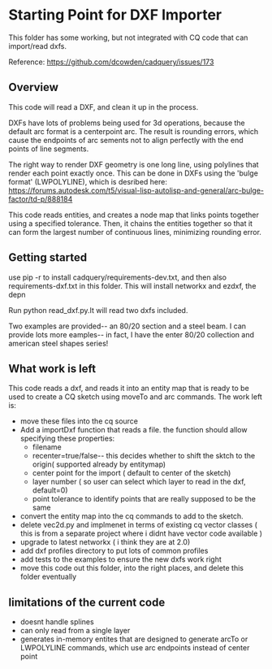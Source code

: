 # Starting Point for DXF Importer

This folder has some working, but not integrated with CQ
code that can import/read dxfs.

Reference: https://github.com/dcowden/cadquery/issues/173

## Overview
This code will read a DXF, and clean it up in the process.

DXFs have lots of problems being used for 3d operations, because the default arc format is a centerpoint arc. The result is rounding errors, which cause the endpoints of arc sements not to align perfectly with the end points of line segments.

The right way to render DXF geometry is one long line, using polylines that render each point exactly once.  This can be done in DXFs using the 'bulge format' (LWPOLYLINE), which is desribed here:
https://forums.autodesk.com/t5/visual-lisp-autolisp-and-general/arc-bulge-factor/td-p/888184

This code reads entities, and creates a node map that links points together using a specified tolerance. Then, it chains the entities together so that it can form the largest number of continuous lines, minimizing rounding error.

## Getting started

use pip -r to install cadquery/requirements-dev.txt, and then
also requirements-dxf.txt in this folder.
This will install networkx and ezdxf, the depn

Run python read_dxf.py.It will read two dxfs included.

Two examples are provided-- an 80/20 section and a steel beam. I can provide lots more eamples-- in fact, I have the enter 80/20 collection and american steel shapes series!

## What work is left

This code reads a dxf, and reads it into an entity map that is ready to be used to create a CQ sketch using moveTo and arc commands.  The work left is:

  * move these files into the cq source
  * Add a importDxf function that reads a file. the function should allow specifying these properties:
      * filename
      * recenter=true/false-- this decides whether to shift the sktch to the origin( supported already by entitymap)
      * center point for the import ( default to center of the sketch)
      * layer number ( so user can select which layer to read in the dxf, default=0)
      * point tolerance to identify points that are really supposed to be the same
  * convert the entity map into the cq commands to add to the sketch.
  * delete vec2d.py and implmenet in terms of existing cq vector classes ( this is from a separate project where i didnt have vector code available )
  * upgrade to latest networkx ( i think they are at 2.0)
  * add dxf profiles directory to put lots of common profiles
  * add tests to the examples to ensure the new dxfs work right
  * move this code out this folder, into the right places, and delete this folder eventually

## limitations of the current code

  * doesnt handle splines
  * can only read from a single layer
  * generates in-memory entites that are designed to generate arcTo or LWPOLYLINE commands, which use arc endpoints instead of center point
